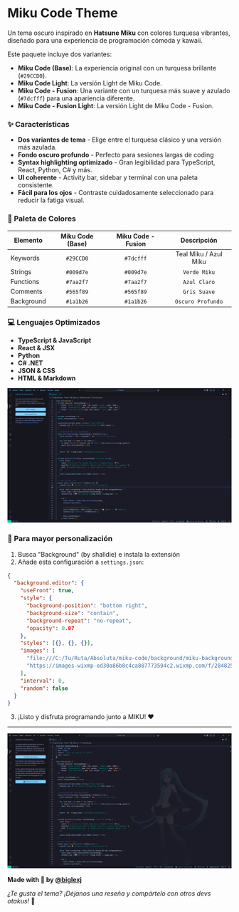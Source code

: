 # Miku Code Theme

Un tema oscuro inspirado en **Hatsune Miku** con colores turquesa vibrantes, diseñado para una experiencia de programación cómoda y kawaii.

Este paquete incluye dos variantes:

- **Miku Code (Base)**: La experiencia original con un turquesa brillante (`#29CCD0`).
- **Miku Code Light**: La versión Light de Miku Code.
- **Miku Code - Fusion**: Una variante con un turquesa más suave y azulado (`#7dcfff`) para una apariencia diferente.
- **Miku Code - Fusion Light**: La versión Light de Miku Code - Fusion.

### ✨ Características

- **Dos variantes de tema** - Elige entre el turquesa clásico y una versión más azulada.
- **Fondo oscuro profundo** - Perfecto para sesiones largas de coding
- **Syntax highlighting optimizado** - Gran legibilidad para TypeScript, React, Python, C# y más.
- **UI coherente** - Activity bar, sidebar y terminal con una paleta consistente.
- **Fácil para los ojos** - Contraste cuidadosamente seleccionado para reducir la fatiga visual.

### 🎨 Paleta de Colores

| Elemento | Miku Code (Base) | Miku Code - Fusion | Descripción |
|----------|:---------:|:------------------:|:-----------------:|
| Keywords | `#29CCD0` | `#7dcfff` | Teal Miku / Azul Miku |
| Strings | `#009d7e` | `#009d7e` | `Verde Miku` |
| Functions | `#7aa2f7` | `#7aa2f7` | `Azul Claro` |
| Comments | `#565f89` | `#565f89` | `Gris Suave` |
| Background | `#1a1b26` | `#1a1b26` | `Oscuro Profundo` |

### 💻 Lenguajes Optimizados

- **TypeScript & JavaScript**
- **React & JSX**
- **Python**
- **C# .NET**
- **JSON & CSS**
- **HTML & Markdown**

![Preview](images/preview.png)

### 🗿 Para mayor personalización

1. Busca "Background" (by shalldie) e instala la extensión
2. Añade esta configuración a `settings.json`:

```json
{
  "background.editor": {
    "useFront": true,
    "style": {
      "background-position": "bottom right",
      "background-size": "contain",
      "background-repeat": "no-repeat",
      "opacity": 0.07
    },
    "styles": [{}, {}, {}],
    "images": [
      "file:///C:/Tu/Ruta/Absoluta/miku-code/background/miku-background.png",
      "https://images-wixmp-ed30a86b8c4ca887773594c2.wixmp.com/f/284825c9-2d77-431d-a366-3068208e9d63/dkix9wz-a19fee91-e5eb-45a6-9db7-33f2afda624c.png/v1/fill/w_1192,h_670/miku_background_by_biglexj_dkix9wz-pre.png?token=eyJ0eXAiOiJKV1QiLCJhbGciOiJIUzI1NiJ9.eyJzdWIiOiJ1cm46YXBwOjdlMGQxODg5ODIyNjQzNzNhNWYwZDQxNWVhMGQyNmUwIiwiaXNzIjoidXJuOmFwcDo3ZTBkMTg4OTgyMjY0MzczYTVmMGQ0MTVlYTBkMjZlMCIsIm9iaiI6W1t7ImhlaWdodCI6Ijw9NzIwIiwicGF0aCI6Ii9mLzI4NDgyNWM5LTJkNzctNDMxZC1hMzY2LTMwNjgyMDhlOWQ2My9ka2l4OXd6LWExOWZlZTkxLWU1ZWItNDVhNi05ZGI3LTMzZjJhZmRhNjI0Yy5wbmciLCJ3aWR0aCI6Ijw9MTI4MCJ9XV0sImF1ZCI6WyJ1cm46c2VydmljZTppbWFnZS5vcGVyYXRpb25zIl19.RlDrExfKlMdgm4N4mA4nIIJzBwmI3xVo4d5s3L8wmOg"
    ],
    "interval": 0,
    "random": false
  }
}
```

3. ¡Listo y disfruta programando junto a MIKU! ❤️

---

![Preview-Miku](images/preview2.png)

**Made with 💙 by [@biglexj](https://github.com/biglexj)**

*¿Te gusta el tema? ¡Déjanos una reseña y compártelo con otros devs otakus!* 🎌